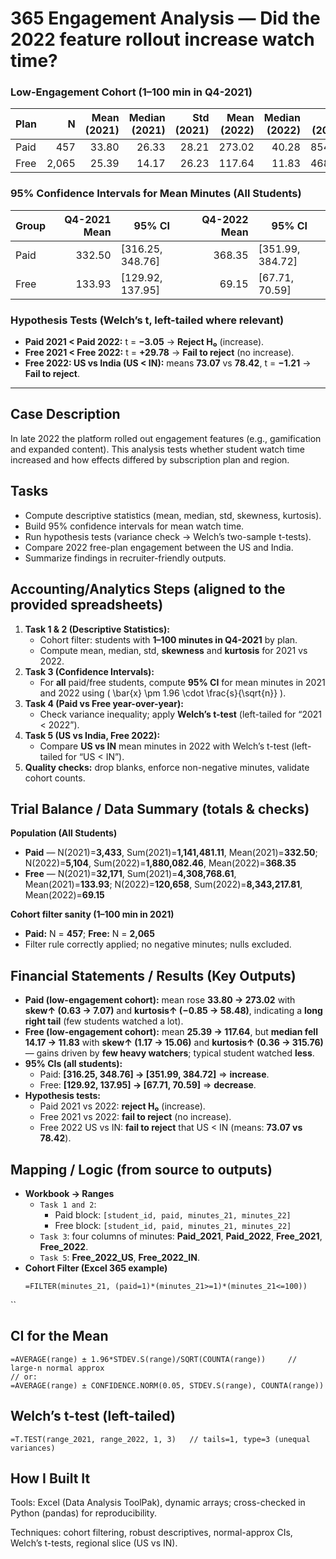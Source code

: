 # 365 Engagement Analysis — Did the 2022 feature rollout increase watch time?


### Low-Engagement Cohort (1–100 min in Q4-2021)
| Plan | N | Mean (2021) | Median (2021) | Std (2021) | Mean (2022) | Median (2022) | Std (2022) |
|---|---:|---:|---:|---:|---:|---:|---:|
| Paid | 457 | 33.80 | 26.33 | 28.21 | 273.02 | 40.28 | 854.58 |
| Free | 2,065 | 25.39 | 14.17 | 26.23 | 117.64 | 11.83 | 468.93 |

### 95% Confidence Intervals for Mean Minutes (All Students)
| Group | Q4-2021 Mean | 95% CI | Q4-2022 Mean | 95% CI |
|---|---:|---|---:|---|
| Paid | 332.50 | [316.25, 348.76] | 368.35 | [351.99, 384.72] |
| Free | 133.93 | [129.92, 137.95] | 69.15 | [67.71, 70.59] |

### Hypothesis Tests (Welch’s t, left-tailed where relevant)
- **Paid 2021 < Paid 2022:** t = **−3.05** → **Reject H₀** (increase).
- **Free 2021 < Free 2022:** t = **+29.78** → **Fail to reject** (no increase).
- **Free 2022: US vs India (US < IN):** means **73.07** vs **78.42**, t = **−1.21** → **Fail to reject**.

---

## Case Description
In late 2022 the platform rolled out engagement features (e.g., gamification and expanded content). This analysis tests whether student watch time increased and how effects differed by subscription plan and region.

## Tasks
- Compute descriptive statistics (mean, median, std, skewness, kurtosis).
- Build 95% confidence intervals for mean watch time.
- Run hypothesis tests (variance check → Welch’s two-sample t-tests).
- Compare 2022 free-plan engagement between the US and India.
- Summarize findings in recruiter-friendly outputs.

## Accounting/Analytics Steps (aligned to the provided spreadsheets)
1. **Task 1 & 2 (Descriptive Statistics):**  
   - Cohort filter: students with **1–100 minutes in Q4-2021** by plan.  
   - Compute mean, median, std, **skewness** and **kurtosis** for 2021 vs 2022.
2. **Task 3 (Confidence Intervals):**  
   - For **all** paid/free students, compute **95% CI** for mean minutes in 2021 and 2022 using \( \bar{x} \pm 1.96 \cdot \frac{s}{\sqrt{n}} \).
3. **Task 4 (Paid vs Free year-over-year):**  
   - Check variance inequality; apply **Welch’s t-test** (left-tailed for “2021 < 2022”).
4. **Task 5 (US vs India, Free 2022):**  
   - Compare **US vs IN** mean minutes in 2022 with Welch’s t-test (left-tailed for “US < IN”).
5. **Quality checks:** drop blanks, enforce non-negative minutes, validate cohort counts.

## Trial Balance / Data Summary (totals & checks)
**Population (All Students)**
- **Paid** — N(2021)=**3,433**, Sum(2021)=**1,141,481.11**, Mean(2021)=**332.50**; N(2022)=**5,104**, Sum(2022)=**1,880,082.46**, Mean(2022)=**368.35**  
- **Free** — N(2021)=**32,171**, Sum(2021)=**4,308,768.61**, Mean(2021)=**133.93**; N(2022)=**120,658**, Sum(2022)=**8,343,217.81**, Mean(2022)=**69.15**

**Cohort filter sanity (1–100 min in 2021)**
- **Paid:** N = **457**; **Free:** N = **2,065**  
- Filter rule correctly applied; no negative minutes; nulls excluded.

## Financial Statements / Results (Key Outputs)
- **Paid (low-engagement cohort):** mean rose **33.80 → 273.02** with **skew↑ (0.63 → 7.07)** and **kurtosis↑ (−0.85 → 58.48)**, indicating a **long right tail** (few students watched a lot).  
- **Free (low-engagement cohort):** mean **25.39 → 117.64**, but **median fell 14.17 → 11.83** with **skew↑ (1.17 → 15.06)** and **kurtosis↑ (0.36 → 315.76)** — gains driven by **few heavy watchers**; typical student watched **less**.  
- **95% CIs (all students):**  
  - Paid: **[316.25, 348.76] → [351.99, 384.72]** ⇒ **increase**.  
  - Free: **[129.92, 137.95] → [67.71, 70.59]** ⇒ **decrease**.  
- **Hypothesis tests:**  
  - Paid 2021 vs 2022: **reject H₀** (increase).  
  - Free 2021 vs 2022: **fail to reject** (no increase).  
  - Free 2022 US vs IN: **fail to reject** that US < IN (means: **73.07 vs 78.42**).

## Mapping / Logic (from source to outputs)
- **Workbook → Ranges**
  - `Task 1 and 2`:  
    - Paid block: `[student_id, paid, minutes_21, minutes_22]`  
    - Free block: `[student_id, paid, minutes_21, minutes_22]`
  - `Task 3`: four columns of minutes: **Paid_2021**, **Paid_2022**, **Free_2021**, **Free_2022**.
  - `Task 5`: **Free_2022_US**, **Free_2022_IN**.
- **Cohort Filter (Excel 365 example)**  
  ```excel
  =FILTER(minutes_21, (paid=1)*(minutes_21>=1)*(minutes_21<=100))
``
## CI for the Mean
```excel
=AVERAGE(range) ± 1.96*STDEV.S(range)/SQRT(COUNTA(range))     // large-n normal approx
// or:
=AVERAGE(range) ± CONFIDENCE.NORM(0.05, STDEV.S(range), COUNTA(range))
```
## Welch’s t-test (left-tailed)
```excel
=T.TEST(range_2021, range_2022, 1, 3)   // tails=1, type=3 (unequal variances)
```
## How I Built It

Tools: Excel (Data Analysis ToolPak), dynamic arrays; cross-checked in Python (pandas) for reproducibility.

Techniques: cohort filtering, robust descriptives, normal-approx CIs, Welch’s t-tests, regional slice (US vs IN).
